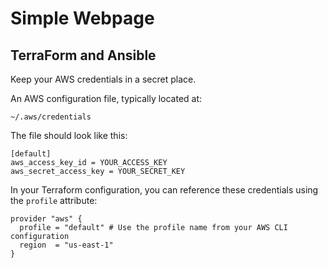 # Simple Webpage

## TerraForm and Ansible

Keep your AWS credentials in a secret place.

An AWS configuration file, typically located at:

`~/.aws/credentials`

The file should look like this:

```plaintext
[default]
aws_access_key_id = YOUR_ACCESS_KEY
aws_secret_access_key = YOUR_SECRET_KEY
```

In your Terraform configuration, you can reference these credentials using the `profile` attribute:

```hcl
provider "aws" {
  profile = "default" # Use the profile name from your AWS CLI configuration
  region  = "us-east-1"
}
```
